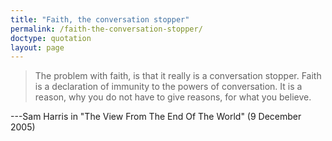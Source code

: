 ```yaml
---
title: "Faith, the conversation stopper"
permalink: /faith-the-conversation-stopper/
doctype: quotation
layout: page
---
```


> The problem with faith, is that it really is a conversation stopper. Faith is a declaration of immunity to the powers of conversation. It is a reason, why you do not have to give reasons, for what you believe.

---Sam Harris in "The View From The End Of The World" (9 December 2005)
